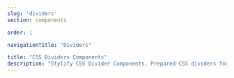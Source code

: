 ```yaml
---
slug: 'dividers'
section: components

order: 1

navigationTitle: "Dividers"

title: "CSS Dividers Components"
description: "Stylify CSS Divider Components. Prepared CSS dividers for your next web project. Copy&Paste, without CSS framework."
---
```


<interactive-preview class="margin-bottom:48px"
title="Dividers"
html-snippet="components/dividers"></interactive-preview>

<interactive-preview
title="Dividers - using components"
html-snippet="components/dividers-components"></interactive-preview>
